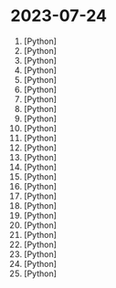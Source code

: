 # 2023-07-24

1. [](https://github.comundefined "🚀🎬 ShortGPT - An experimental AI framework for automated short/video content creation. Enables creators to rapidly produce, manage, and deliver content using AI and automation.") [Python]
2. [](https://github.comundefined "") [Python]
3. [](https://github.comundefined "A gradio web UI for running Large Language Models like LLaMA, llama.cpp, GPT-J, Pythia, OPT, and GALACTICA.") [Python]
4. [](https://github.comundefined "Running Llama 2 and other Open-Source LLMs on CPU Inference Locally for Document Q&A") [Python]
5. [](https://github.comundefined "Script to draw an image onto r/place (https://www.reddit.com/r/place/)") [Python]
6. [](https://github.comundefined "Chat with your documents on your local device using GPT models. No data leaves your device and 100% private.") [Python]
7. [](https://github.comundefined "bot for 2022 r/place") [Python]
8. [](https://github.comundefined "Examples and recipes for Llama 2 model") [Python]
9. [](https://github.comundefined "") [Python]
10. [](https://github.comundefined "Play LLaMA2 (official / 中文版 / INT4 / llama2.cpp) Together! ONLY 3 STEPS! ( non GPU / 5GB vRAM / 8~14GB vRAM)") [Python]
11. [](https://github.comundefined "🤖 Deploy a private ChatGPT alternative hosted within your VPC. 🔮 Connect it to your organization's knowledge base and use it as a corporate oracle. Supports open-source LLMs like Llama 2, Falcon, and GPT4All.") [Python]
12. [](https://github.comundefined "") [Python]
13. [](https://github.comundefined "Llama中文社区，最好的中文Llama大模型，完全开源可商用") [Python]
14. [](https://github.comundefined "Democratizing Deep-Learning for Drug Discovery, Quantum Chemistry, Materials Science and Biology") [Python]
15. [](https://github.comundefined "Inference code for LLaMA models") [Python]
16. [](https://github.comundefined "Repo for adapting Meta LlaMA2 in Chinese! META最新发布的LlaMA2的汉化版！ （完全开源可商用）") [Python]
17. [](https://github.comundefined "You like pytorch? You like micrograd? You love tinygrad! ❤️") [Python]
18. [](https://github.comundefined "low-cost, high-efficiency, easy-to-implement") [Python]
19. [](https://github.comundefined "リアルタイムボイスチェンジャー Realtime Voice Changer") [Python]
20. [](https://github.comundefined "AKShare is an elegant and simple financial data interface library for Python, built for human beings! 开源财经数据接口库") [Python]
21. [](https://github.comundefined "大麦网抢票脚本") [Python]
22. [](https://github.comundefined "An API wrapper for Discord written in Python.") [Python]
23. [](https://github.comundefined "崩坏：星穹铁道 模拟宇宙自动化 （Honkai Star Rail - Auto Simulated Universe）") [Python]
24. [](https://github.comundefined "All Algorithms implemented in Python") [Python]
25. [](https://github.comundefined "An implementation of Retentive Network: A Successor to Transformer for Large Language Models") [Python]
